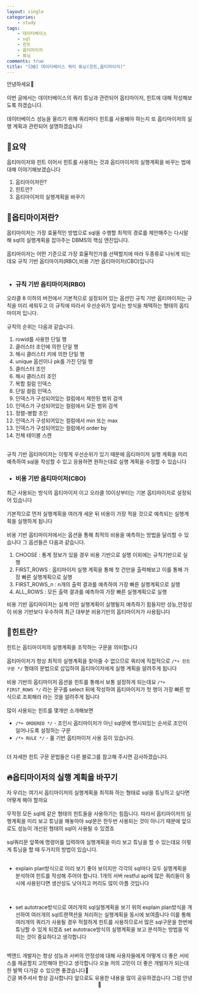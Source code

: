 ```yaml
---
layout: single
categories:
    - study
tags:
    - 데이터베이스
    - sql
    - 힌트
    - 옵티마이저
    - 튜닝
comments: true
title: "[DB] 데이터베이스 쿼리 튜닝(힌트,옵티마이저)"
---
```


안녕하세요👋<br>
<br>
이번 글에서는 데이터베이스의 쿼리 튜닝과 관련되어 옵티마이저, 힌트에 대해 작성해보도록 하겠습니다.<br>
<br>
데이터베이스 성능을 올리기 위해 쿼리마다 힌트를 사용해야 하는지 또 옵티마이저의 실행 계획과 관련되어 설명하겠습니다

## 🙏요약
옵티마이저와 힌트 이어서 힌트를 사용하는 것과 옵티마이저의 실행계획을 바꾸는 법에 대해 이야기해보겠습니다<br>

1. 옵티마이저란?
2. 힌트란?
3. 옵티마이저의 실행계획을 바꾸기

## 📝옵티마이저란?

옵티마이저는 가장 효율적인 방법으로 sql을 수행할 최적의 경로를 제안해주는 다시말해 sql의 실행계획을 잡아주는 DBMS의 핵심 엔진입니다.<br>
<br>
옵티마이저는 어떤 기준으로 가장 효율적인가를 선택할지에 따라 두종류로 나뉘게 되는데요 규칙 기반 옵티마이저(RBO),비용 기반 옵티마이저(CBO)입니다<br>
<br>

- ### 규칙 기반 옵티마이저(RBO)
오라클 8 이하의 버전에서 기본적으로 설정되어 있는 옵션인 규칙 기반 옵티마이저는 규칙을 미리 세워두고 이 규칙에 따라서 우선순위가 앞서는 방식을 채택하는 형태의 옵티마이저 입니다.<br>
<br>
규칙의 순위는 다음과 같습니다.<br>

1. rowid를 사용한 단일 행
2. 클러스터 조인에 의한 단일 행
3. 해시 클러스터 키에 의한 단일 행
4. unique 옵션이나 pk를 가진 단일 행
5. 클러스터 조인
6. 해시 클러스터 조인
7. 복합 컬럼 인덱스
8. 단일 컬럼 인덱스
9. 인덱스가 구성되어있는 컬럼에서 제한된 범위 검색
10. 인덱스가 구성되어있는 컬럼에서 모든 범위 검색
11. 정렬-병합 조인
12. 인덱스가 구성되어있는 컬럼에서 min 또는 max
13. 인덱스가 구성되어있는 컬럼에서 order by
14. 전체 테이블 스캔
<br>
규칙 기반 옵티마이저는 이렇게 우선순위가 있기 때문에 옵티마이저 실행 계획을 미리 예측하여 sql을 작성할 수 있고 응용하면 원하는대로 실행 계획을 수정할 수 있습니다<br>

- ### 비용 기반 옵티마이저(CBO)
최근 사용되는 방식의 옵티마이저 이고 오라클 10이상부터는 기본 옵티마이저로 설정되어 있습니다<br>
<br>
기본적으로 먼저 실행계획을 여러개 세운 뒤 비용이 가장 적을 것으로 예측되는 실행계획을 실행하게 됩니다<br>
<br>
비용 기반 옵티마이저에서는 옵션을 통해 최적의 비용을 예측하는 방법을 달리할 수 있습니다 그 옵션들은 다음과 같습니다.<br>

1. CHOOSE : 통계 정보가 있을 경우 비용 기반으로 실행 이외에는 규칙기반으로 실행
2. FIRST_ROWS : 옵티마이저 실행 계획을 통해 첫 건만을 출력해보고 이를 통해 가장 빠른 실행계획으로 실행
3. FIRST_ROWS_n : n개의 출력 결과를 예측하여 가장 빠른 실행계획으로 실행
4. ALL_ROWS : 모든 출력 결과를 예측하여 가장 빠른 실행계획으로 실행

비용 기반 옵티마이저는 실제 어떤 실행계획이 실행될지 예측하기 힘들지만 성능,안정성이 비용 기반보다 우수하여 최근 대부분 비용기반의 옵티마이저가 사용됩니다<br>

## 📔힌트란?
힌트는 옵티마이저의 실행계획을 조작하는 구문을 의미합니다<br>
<br>
옵티마이저가 항상 최적의 실행계획을 찾아줄 수 없으므로 쿼리에 직접적으로 `/*+ 힌트구문 */` 형태의 문법으로 삽입하여 옵티마이저에게 실행 계획을 알려주게 됩니다<br>
<br>
비용 기반의 옵티마이저 옵션을 힌트를 통해서 보통 설정하게 되는데요 `/*+ FIRST_ROWS */` 라는 문구를 select 뒤에 작성하여 옵티마이저가 첫 행이 가장 빠른 방식으로 조회해라 라는 것을 알려주게 됩니다<br>
<br>
많이 사용되는 힌트를 몇개만 소개해보면<br>

- `/*+ ORDERED */` - 조인시 옵티마이저가 아닌 sql문에 명시되있는 순서로 조인이 일어나도록 설정하는 구문
- `/*+ RULE */`  - 룰 기반 옵티마이저 사용
등이 있습니다.<br>
<br>
더 자세한 힌트 구문 문법들은 다른 블로그를 참고해 주시면 감사하겠습니다.<br>

## 🔥옵티마이저의 실행 계획을 바꾸기
자 우리는 여기서 옵티마이저의 실행계획을 최적화 하는 형태로 sql을 튜닝하고 싶다면 어떻게 해야 할까요<br>
<br>
무작정 모든 sql에 같은 형태의 힌트들을 사용하기는 힘듭니다. 따라서 옵티마이저의 실행계획을 미리 보고 튜닝을 해놓아야 sql문은 한두번 사용되는 것이 아니기 때문에 앞으로도 성능이 개선된 형태의 sql이 사용될 수 있겠죠<br>
<br>
sql쿼리문 앞쪽에 명령어를 입력하여 실행계획을 미리 보고 튜닝을 할 수 있는데요 이렇게 튜닝을 할 때 두가지의 방법이 있습니다.<br>
<br>

- explain plan방식으로 미리 보기
좋아 보이지만 각각의 sql마다 모두 실행계획을 분석하여 힌트를 작성해 주어야 합니다. 1개의 서버 restful api에 많은 쿼리들이 동시에 사용된다면 생산성도 낮아지고 머리도 많이 아플 것입니다<br>
<br>

- set autotrace방식으로 여러개의 sql실행계획을 보기
위의 explain plan방식을 개선하여 여러개의 sql트랜잭션을 처리하는 실행계획을 동시에 보여줍니다 이를 통해 여러개의 쿼리가 사용될 경우 적절하게 힌트를 사용하므로서 많은 sql구문을 한번에 튜닝할 수 있게 되겠죠 set autotrace방식의 실행계획을 보고 분석하는 방법을 익히는 것이 중요하다고 생각합니다<br>
<br>
백엔드 개발자는 항상 성능과 서버의 안정성에 대해 사용자들에게 어떻게 더 좋은 서비스를 제공할지 고민해야 한다고 생각합니다 오늘 저의 고민이 더 좋은 개발자가 되는데 한 발짝 다가갈 수 있으면 좋겠습니다🙂<br>

<center>긴글 봐주셔서 항상 감사합니다 앞으로도 유용한 내용을 많이 공유하겠습니다 그럼 안녕 👋</center>









